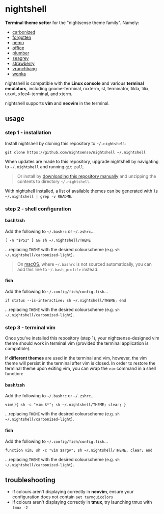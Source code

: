 # nightshell

**Terminal theme setter** for the "nightsense theme family". Namely:

- [carbonized](https://github.com/nightsense/carbonized)
- [forgotten](https://github.com/nightsense/forgotten)
- [nemo](https://github.com/nightsense/nemo)
- [office](https://github.com/nightsense/office)
- [plumber](https://github.com/nightsense/plumber)
- [seagrey](https://github.com/nightsense/seagrey)
- [strawberry](https://github.com/nightsense/strawberry)
- [vrunchbang](https://github.com/nightsense/vrunchbang)
- [wonka](https://github.com/nightsense/wonka)

nightshell is compatible with the **Linux console** and various **terminal emulators**, including gnome-terminal, roxterm, st, terminator, tilda, tilix, urxvt, xfce4-terminal, and xterm.

nightshell supports **vim** and **neovim** in the terminal.


## usage

### step 1 - installation

Install nightshell by cloning this repository to `~/.nightshell`:

```
git clone https://github.com/nightsense/nightshell ~/.nightshell
```

When updates are made to this repository, upgrade nightshell by navigating to `~/.nightshell` and running `git pull`.

> Or install by [downloading this repository manually](https://github.com/nightsense/nightshell/archive/master.zip) and unzipping the contents to directory `~/.nightshell`.

With nightshell installed, a list of available themes can be generated with `ls ~/.nightshell | grep -v README`.

### step 2 - shell configuration

#### bash/zsh

Add the following to `~/.bashrc` or `~/.zshrc`...

```
[ -n "$PS1" ] && sh ~/.nightshell/THEME
```

...replacing `THEME` with the desired colourscheme (e.g. `sh ~/.nightshell/carbonized-light`).

> On [macOS](http://hayne.net/MacDev/Notes/unixFAQ.html#shellStartup), where `~/.bashrc` is not sourced automatically, you can add this line to `~/.bash_profile` instead.

#### fish

Add the following to `~/.config/fish/config.fish`...

```
if status --is-interactive; sh ~/.nightshell/THEME; end
```

...replacing `THEME` with the desired colourscheme (e.g. `sh ~/.nightshell/carbonized-light`).

### step 3 - terminal vim

Once you've installed this repository (step 1), your nightsense-designed vim theme should work in terminal vim (provided the terminal application is compatible).

If **different themes** are used in the terminal and vim, however, the vim theme will persist in the terminal after vim is closed. In order to restore the terminal theme upon exiting vim, you can wrap the `vim` command in a shell function:

#### bash/zsh

Add the following to `~/.bashrc` or `~/.zshrc`...

```
vim(){ sh -c "vim $*"; sh ~/.nightshell/THEME; clear; }
```

...replacing `THEME` with the desired colourscheme (e.g. `sh ~/.nightshell/carbonized-light`).

#### fish

Add the following to `~/.config/fish/config.fish`...

```
function vim; sh -c "vim $argv"; sh ~/.nightshell/THEME; clear; end
```

...replacing `THEME` with the desired colourscheme (e.g. `sh ~/.nightshell/carbonized-light`).

## troubleshooting

- if colours aren't displaying correctly in **neovim**, ensure your configuration does not contain `set termguicolors`
- if colours aren't displaying correctly in **tmux**, try launching tmux with `tmux -2`
